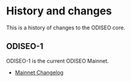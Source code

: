 # History and changes

This is a history of changes to the ODISEO core.

## ODISEO-1

ODISEO-1 is the current ODISEO Mainnet.

- [Mainnet Changelog](https://github.com/ODISEOmoney/core/blob/main/CHANGELOG.md)


